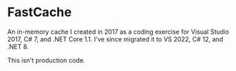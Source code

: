# FastCache

An in-memory cache I created in 2017 as a coding exercise for Visual Studio 2017, C# 7, and .NET Core 1.1. I've since migrated it to VS 2022, C# 12, and .NET 8.

This isn't production code.
